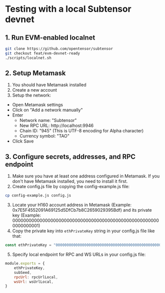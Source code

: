 # Testing with a local Subtensor devnet

## 1. Run EVM-enabled localnet

```bash
git clone https://github.com/opentensor/subtensor
git checkout feat/evm-devnet-ready
./scripts/localnet.sh
```

## 2. Setup Metamask

1. You should have Metamask installed
2. Create a new account
3. Setup the network:
  - Open Metamask settings
  - Click on "Add a network manually"
  - Enter 
    - Network name: "Subtensor"
    - New RPC URL: http://localhost:9946
    - Chain ID: "945" (This is UTF-8 encoding for Alpha character)
    - Currency symbol: "TAO" 
  - Click Save

## 3. Configure secrets, addresses, and RPC endpoint

1. Make sure you have at least one address configured in Metamask. If you don't have Metamask installed, you need to install it first.
2. Create config.js file by copying the config-example.js file:

```bash
cp config-example.js config.js
```

3. Locate your H160 account address in Metamask (Example: 0x7E5F4552091A69125d5DfCb7b8C2659029395Bdf) and its private key (Example: 0000000000000000000000000000000000000000000000000000000000000001)
4. Copy the private key into `ethPrivateKey` string in your config.js file like that:

```javascript
const ethPrivateKey = "0000000000000000000000000000000000000000000000000000000000000001";
```

5. Specify local endpoint for RPC and WS URLs in your config.js file:

```javascript
module.exports = {
    ethPrivateKey,
    subSeed,
    rpcUrl: rpcUrlLocal,
    wsUrl: wsUrlLocal,
}
```
